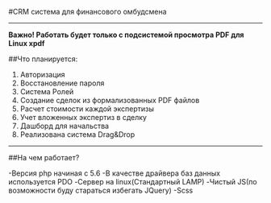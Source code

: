 #CRM система для финансового омбудсмена
________
**Важно! Работать будет только с подсистемой просмотра PDF для Linux xpdf**

##Что планируется:


1. Авторизация
2. Восстановление пароля
3. Система Ролей
4. Создание сделок из формализованных PDF файлов
5. Расчет стоимости каждой экспертизы
6. Учет вложенных экспертиз в сделку
7. Дашборд для начальства
8. Реализована система Drag&Drop

___________
##На чем работает?

-Версия php начиная с 5.6
-В качестве драйвера баз данных используется PDO
-Сервер на linux(Стандартный LAMP)
-Чистый JS(по возможности буду стараться избегать JQuery)
-Scss




